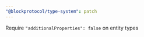 ```yaml
---
"@blockprotocol/type-system": patch
---
```


Require `"additionalProperties": false` on entity types
